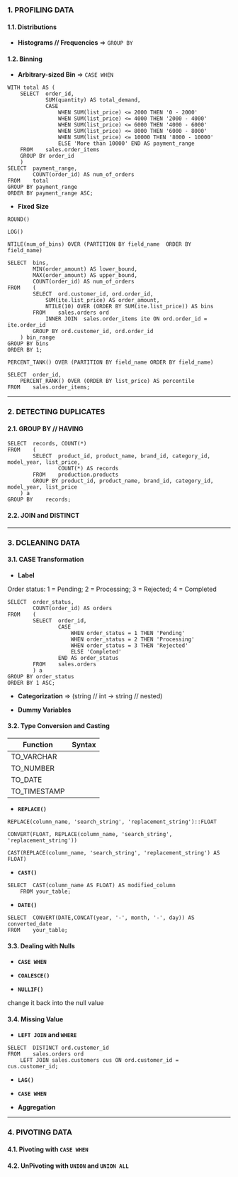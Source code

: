 ### 1. PROFILING DATA

#### 1.1. Distributions
* __Histograms // Frequencies__ => `GROUP BY`


#### 1.2. Binning 
* __Arbitrary-sized Bin__ =>  `CASE WHEN`
```
WITH total AS (
	SELECT	order_id,
			SUM(quantity) AS total_demand,
			CASE
				WHEN SUM(list_price) <= 2000 THEN '0 - 2000'
				WHEN SUM(list_price) <= 4000 THEN '2000 - 4000'
				WHEN SUM(list_price) <= 6000 THEN '4000 - 6000'
				WHEN SUM(list_price) <= 8000 THEN '6000 - 8000'
				WHEN SUM(list_price) <= 10000 THEN '8000 - 10000'	
				ELSE 'More than 10000' END AS payment_range
	FROM	sales.order_items
	GROUP BY order_id
	)
SELECT	payment_range,
		COUNT(order_id) AS num_of_orders 
FROM	total
GROUP BY payment_range
ORDER BY payment_range ASC;
```

* __Fixed Size__

`ROUND()`

`LOG()`

`NTILE(num_of_bins) OVER (PARTITION BY field_name  ORDER BY  field_name)`
```
SELECT	bins,
		MIN(order_amount) AS lower_bound,
		MAX(order_amount) AS upper_bound,
		COUNT(order_id)	AS num_of_orders
FROM	(
		SELECT	ord.customer_id, ord.order_id,
			SUM(ite.list_price) AS order_amount,
			NTILE(10) OVER (ORDER BY SUM(ite.list_price)) AS bins
		FROM	sales.orders ord
			INNER JOIN	sales.order_items ite ON ord.order_id = ite.order_id
		GROUP BY ord.customer_id, ord.order_id
	) bin_range
GROUP BY bins 
ORDER BY 1;
```

`PERCENT_TANK() OVER (PARTITION BY field_name ORDER BY field_name)`
```
SELECT	order_id,
	PERCENT_RANK() OVER (ORDER BY list_price) AS percentile
FROM	sales.order_items;
```

----------------------------------------------------------------------------------------
### 2. DETECTING DUPLICATES

#### 2.1. GROUP BY // HAVING
```
SELECT	records, COUNT(*)
FROM	(
		SELECT	product_id, product_name, brand_id, category_id, model_year, list_price,
				COUNT(*) AS records
		FROM	production.products
		GROUP BY product_id, product_name, brand_id, category_id, model_year, list_price
	) a
GROUP BY	records;
```

#### 2.2. JOIN and DISTINCT

----------------------------------------------------------------------------------------
### 3. DCLEANING DATA
#### 3.1. CASE Transformation 
* __Label__

Order status: 1 = Pending; 2 = Processing; 3 = Rejected; 4 = Completed
```
SELECT	order_status,
		COUNT(order_id) AS orders
FROM	(
		SELECT	order_id,
				CASE
					WHEN order_status = 1 THEN 'Pending'
					WHEN order_status = 2 THEN 'Processing'
					WHEN order_status = 3 THEN 'Rejected'
					ELSE 'Completed'
				END AS order_status
		FROM	sales.orders
		) a
GROUP BY order_status 
ORDER BY 1 ASC;
```
* __Categorization__ => (string // int -> string // nested) 

* __Dummy Variables__

#### 3.2. Type Conversion and Casting

__Function__ 	| __Syntax__
--------------- | -----------
 TO_VARCHAR	|
 TO_NUMBER	|
 TO_DATE	|
 TO_TIMESTAMP	|

* __`REPLACE()`__
```
REPLACE(column_name, 'search_string', 'replacement_string')::FLOAT
```
```
CONVERT(FLOAT, REPLACE(column_name, 'search_string', 'replacement_string'))
```
```
CAST(REPLACE(column_name, 'search_string', 'replacement_string') AS FLOAT)
```
* __`CAST()`__
```
SELECT 	CAST(column_name AS FLOAT) AS modified_column
	FROM your_table;
```

* __`DATE()`__
```
SELECT 	CONVERT(DATE,CONCAT(year, '-', month, '-', day)) AS converted_date
FROM 	your_table;
```

#### 3.3. Dealing with Nulls
* __`CASE WHEN`__ 

* __`COALESCE()`__

* __`NULLIF()`__

change it back into the null value

#### 3.4. Missing Value
* __`LEFT JOIN` and `WHERE`__
```
SELECT	DISTINCT ord.customer_id
FROM	sales.orders ord
	LEFT JOIN sales.customers cus ON ord.customer_id = cus.customer_id;
```

* __`LAG()`__
* __`CASE WHEN`__

* __Aggregation__

----------------------------------------------------------------------------------------
### 4. PIVOTING DATA 

#### 4.1. Pivoting with `CASE WHEN`

#### 4.2. UnPivoting with `UNION` and `UNION ALL`







